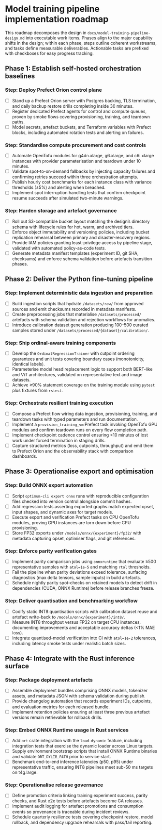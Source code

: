 # Model training pipeline implementation roadmap

This roadmap decomposes the design in `docs/model-training-pipeline-design.md`
into executable work items. Phases align to the major capability shifts in the
design; within each phase, steps outline coherent workstreams, and tasks define
measurable deliverables. Actionable tasks are prefixed with checkboxes for easy
progress tracking.

## Phase 1: Establish self-hosted orchestration baselines

### Step: Deploy Prefect Orion control plane

- [ ] Stand up a Prefect Orion server with Postgres backing, TLS termination,
      and daily backup restore drills completing inside 30 minutes.
- [ ] Register dedicated Prefect agents for control and compute queues, proven
      by smoke flows covering provisioning, training, and teardown paths.
- [ ] Model secrets, artefact buckets, and Terraform variables with Prefect
      blocks, including automated rotation tests and alerting on failures.

### Step: Standardise compute procurement and cost controls

- [ ] Automate OpenTofu modules for g4dn.xlarge, g6.xlarge, and c6i.xlarge
      instances with provider parameterisation and teardown under 10 minutes.
- [ ] Validate spot-to-on-demand fallbacks by injecting capacity failures and
      confirming retries succeed within three orchestration attempts.
- [ ] Publish hourly cost benchmarks for each instance class with variance
      thresholds (±5%) and alerting when breached.
- [ ] Implement spot interruption handling tests that confirm checkpoint resume
      succeeds after simulated two-minute warnings.

### Step: Harden storage and artefact governance

- [ ] Roll out S3-compatible bucket layout matching the design’s directory
      schema with lifecycle rules for hot, warm, and archived tiers.
- [ ] Enforce object immutability and versioning policies, including bucket
      replication rehearsal between primary and disaster-recovery regions.
- [ ] Provide IAM policies granting least-privilege access by pipeline stage,
      validated with automated policy-as-code tests.
- [ ] Generate metadata manifest templates (experiment ID, git SHA, checksums)
      and enforce schema validation before artefacts transition phases.

## Phase 2: Deliver the Python fine-tuning pipeline

### Step: Implement deterministic data ingestion and preparation

- [ ] Build ingestion scripts that hydrate `/datasets/raw/` from approved
      sources and emit checksums recorded in metadata manifests.
- [ ] Create preprocessing jobs that materialise `/datasets/processed/`
      artefacts with schema validation and rejection workflows for anomalies.
- [ ] Introduce calibration dataset generation producing 100–500 curated
      samples stored under `/datasets/processed/{dataset}/calibration/`.

### Step: Ship ordinal-aware training components

- [ ] Develop the `OrdinalRegressionTrainer` with cutpoint ordering guarantees
      and unit tests covering boundary cases (monotonicity, identical labels).
- [ ] Parameterise model head replacement logic to support both BERT-like and
      ViT architectures, validated on representative text and image datasets.
- [ ] Achieve ≥90% statement coverage on the training module using `pytest`
      plus fixtures from `rstest`.

### Step: Orchestrate resilient training execution

- [ ] Compose a Prefect flow wiring data ingestion, provisioning, training, and
      teardown tasks with typed parameters and run documentation.
- [ ] Implement a `provision_training_vm` Prefect task invoking OpenTofu GPU
      modules and confirm teardown runs on every flow completion path.
- [ ] Implement checkpoint cadence control ensuring <10 minutes of lost work
      under forced termination in staging drills.
- [ ] Capture structured metrics (loss, cutpoints, throughput) and emit them to
      Prefect Orion and the observability stack with comparison dashboards.

## Phase 3: Operationalise export and optimisation

### Step: Build ONNX export automation

- [ ] Script `optimum-cli export onnx` runs with reproducible configuration
      files checked into version control alongside commit hashes.
- [ ] Add regression tests asserting exported graphs match expected opset,
      input shapes, and dynamic axes for target models.
- [ ] Execute export and verification Prefect tasks on CPU OpenTofu modules,
      proving GPU instances are torn down before CPU provisioning.
- [ ] Store FP32 exports under `/models/onnx/{experiment}/fp32/` with metadata
      capturing opset, optimiser flags, and git references.

### Step: Enforce parity verification gates

- [ ] Implement parity comparison jobs using `onnxruntime` that evaluate ≥500
      representative samples with `atol=1e-5` and matching `rtol` thresholds.
- [ ] Fail the pipeline when parity deviations exceed tolerance, surfacing
      diagnostics (max delta tensors, sample inputs) in build artefacts.
- [ ] Schedule nightly parity spot-checks on retained models to detect drift in
      dependencies (CUDA, ONNX Runtime) before release branches freeze.

### Step: Deliver quantisation and benchmarking workflow

- [ ] Codify static INT8 quantisation scripts with calibration dataset reuse
      and artefact write-back to `/models/onnx/{experiment}/int8/`.
- [ ] Measure INT8 throughput versus FP32 on target CPU instances, documenting
      improvements and acceptable accuracy deltas (<1% MAE loss).
- [ ] Integrate quantised-model verification into CI with `atol=1e-2`
      tolerances, including latency smoke tests under realistic batch sizes.

## Phase 4: Integrate with the Rust inference surface

### Step: Package deployment artefacts

- [ ] Assemble deployment bundles comprising ONNX models, tokenizer assets, and
      metadata JSON with schema validation during publish.
- [ ] Provide changelog automation that records experiment IDs, cutpoints, and
      evaluation metrics for each released bundle.
- [ ] Implement retention policies ensuring at least three previous artefact
      versions remain retrievable for rollback drills.

### Step: Embed ONNX Runtime usage in Rust services

- [ ] Add `ort` crate integration with the `load-dynamic` feature, including
      integration tests that exercise the dynamic loader across Linux targets.
- [ ] Supply environment bootstrap scripts that install ONNX Runtime binaries
      and validate `ORT_DYLIB_PATH` prior to service start.
- [ ] Benchmark end-to-end inference latencies (p50, p95) under representative
      traffic, ensuring INT8 pipelines meet sub-50 ms targets on t4g.large.

### Step: Operationalise release governance

- [ ] Define promotion criteria linking training experiment success, parity
      checks, and Rust e2e tests before artefacts become GA releases.
- [ ] Implement audit logging for artefact promotions and consumption events so
      provenance is traceable during incident reviews.
- [ ] Schedule quarterly resilience tests covering checkpoint restore, model
      rollback, and dependency upgrade rehearsals with pass/fail reporting.

